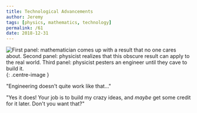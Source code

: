 ```yaml
---
title: Technological Advancements
author: Jeremy
tags: [physics, mathematics, technology]
permalink: /61
date: 2018-12-31
---
```


![First panel: mathematician comes up with a result that no one cares about. Second panel: physicist realizes that this obscure result can apply to the real world. Third panel: physicist pesters an engineer until they cave to build it.](https://res.cloudinary.com/dh3hm8pb7/image/upload/c_scale,q_auto:best/v1535842782/Handwaving/Published/TechnologicalAdvancements.png){: .centre-image }

"Engineering doesn't quite work like that..."

"Yes it does! Your job is to build my crazy ideas, and *maybe* get some credit for it later. Don't you want that?"